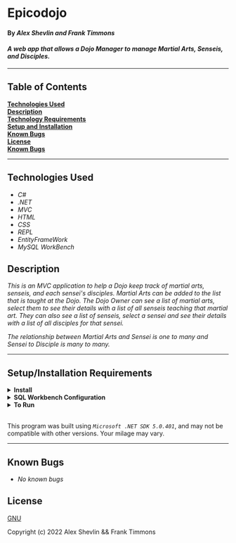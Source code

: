 # Epicodojo

#### By _**Alex Shevlin and Frank Timmons**_ 

#### _A web app that allows a Dojo Manager to manage Martial Arts, Senseis, and Disciples._  

---

## Table of Contents

**[Technologies Used](#technologies-used)  
[Description](#description)  
[Technology Requirements](#technology-requirements)  
[Setup and Installation](#setupinstallation-requirements)  
[Known Bugs](#known-bugs)  
[License](#license)  
[Known Bugs](#known-bugs)**

---

## Technologies Used

* _C#_
* _.NET_
* _MVC_
* _HTML_
* _CSS_
* _REPL_
* _EntityFrameWork_
* _MySQL WorkBench_

## Description

_This is an MVC application to help a Dojo keep track of martial arts, senseis, and each sensei's disciples. Martial Arts can be added to the list that is taught at the Dojo. The Dojo Owner can see a list of martial arts, select them to see their details with a list of all senseis teaching that martial art. They can also see a list of senseis, select a sensei and see their details with a list of all disciples for that sensei._

_The relationship between Martial Arts and Sensei is one to many and Sensei to Disciple is many to many._

---
## Setup/Installation Requirements

<details>
<summary><strong>Install</strong></summary>
<ol>
<li>Install <a href="https://git-scm.com/download/">Git </a>and follow setup wizard
<li><a href="https://dotnet.microsoft.com/en-us/download/dotnet/5.0">Microsoft .NET SDK 5.0</a> and follow setup wizard
<li><a href="https://dev.mysql.com/downloads/workbench/">MySQL</a>, follow setup wizard, and create a localhost server on port 3306
<li>Clone this project and place files in a folder named `Dojo.Solution`
    <pre>Dojo.Solution
    └── Dojo</pre>
</ol>
</details>

<details>
<summary><strong>SQL Workbench Configuration</strong></summary>
<ol>
<li>Create an appsettings.json file in the "Dojo" directory of the project*  
   <pre>Dojo.Solution
   └── Dojo
    └── appsettings.json</pre>
<li> Insert the following code** : <br>

<pre>{
  "ConnectionStrings": {
    "DefaultConnection": "Server=localhost;Port=3306;database=dojo;uid=root;pwd=[YOUR-PASSWORD-HERE];"
  }
}</pre>
<small>*note: you must include your password in the code block section labeled "YOUR-PASSWORD-HERE".</small><br>
<small>**note: if you plan to push this cloned project to a public-facing repository, remember to add the appsettings.json file to your .gitignore before doing so.</small>

<li>Once "appsettings.json" file has been created, open your git terminal.
<br><br>
How to Import a Database:
<ol> 
<li>In the Dojo.Solutions/Dojo folder run
  <li><strong>$ dotnet ef migrations add restoreDatabase</strong> in the console
  <li><strong>$ dotnet ef database update</strong> in the console
  <li>Open SQL Workbench.
  <li>Navigate to "dojo" schema.
  <li>Click the drop down, select "Tables" drop down.
  <li>Verify the tables, you should see <strong>disciple</strong>, <strong>disciplesensei</strong>, <strong>martialart</strong>, &<strong> sensei</strong>.
</details>

<details>
<summary><strong>To Run</strong></summary>
Navigate to  
   <pre>Dojo.Solution
   └── <strong>Dojo</strong></pre>
<ol>
  <li>Run <strong>$ dotnet restore</strong> in the console
  <li>Run <strong>$ dotnet run</strong> in the console
</details>
<br>

This program was built using *`Microsoft .NET SDK 5.0.401`*, and may not be compatible with other versions. Your milage may vary.

---
## Known Bugs

* _No known bugs_

## License

[GNU](/LICENSE-GNU)

Copyright (c) 2022 Alex Shevlin && Frank Timmons
